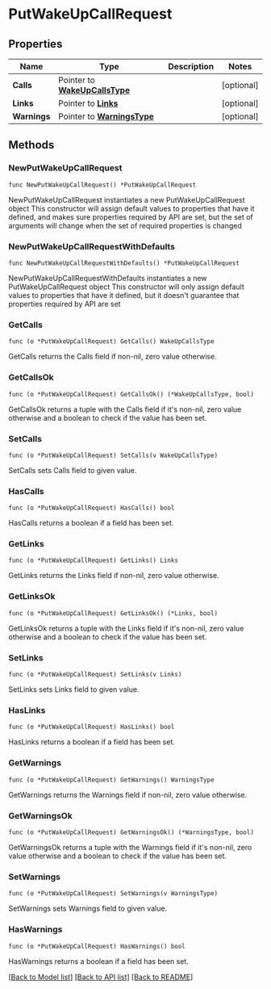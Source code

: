 # PutWakeUpCallRequest

## Properties

Name | Type | Description | Notes
------------ | ------------- | ------------- | -------------
**Calls** | Pointer to [**WakeUpCallsType**](WakeUpCallsType.md) |  | [optional] 
**Links** | Pointer to [**Links**](Links.md) |  | [optional] 
**Warnings** | Pointer to [**WarningsType**](WarningsType.md) |  | [optional] 

## Methods

### NewPutWakeUpCallRequest

`func NewPutWakeUpCallRequest() *PutWakeUpCallRequest`

NewPutWakeUpCallRequest instantiates a new PutWakeUpCallRequest object
This constructor will assign default values to properties that have it defined,
and makes sure properties required by API are set, but the set of arguments
will change when the set of required properties is changed

### NewPutWakeUpCallRequestWithDefaults

`func NewPutWakeUpCallRequestWithDefaults() *PutWakeUpCallRequest`

NewPutWakeUpCallRequestWithDefaults instantiates a new PutWakeUpCallRequest object
This constructor will only assign default values to properties that have it defined,
but it doesn't guarantee that properties required by API are set

### GetCalls

`func (o *PutWakeUpCallRequest) GetCalls() WakeUpCallsType`

GetCalls returns the Calls field if non-nil, zero value otherwise.

### GetCallsOk

`func (o *PutWakeUpCallRequest) GetCallsOk() (*WakeUpCallsType, bool)`

GetCallsOk returns a tuple with the Calls field if it's non-nil, zero value otherwise
and a boolean to check if the value has been set.

### SetCalls

`func (o *PutWakeUpCallRequest) SetCalls(v WakeUpCallsType)`

SetCalls sets Calls field to given value.

### HasCalls

`func (o *PutWakeUpCallRequest) HasCalls() bool`

HasCalls returns a boolean if a field has been set.

### GetLinks

`func (o *PutWakeUpCallRequest) GetLinks() Links`

GetLinks returns the Links field if non-nil, zero value otherwise.

### GetLinksOk

`func (o *PutWakeUpCallRequest) GetLinksOk() (*Links, bool)`

GetLinksOk returns a tuple with the Links field if it's non-nil, zero value otherwise
and a boolean to check if the value has been set.

### SetLinks

`func (o *PutWakeUpCallRequest) SetLinks(v Links)`

SetLinks sets Links field to given value.

### HasLinks

`func (o *PutWakeUpCallRequest) HasLinks() bool`

HasLinks returns a boolean if a field has been set.

### GetWarnings

`func (o *PutWakeUpCallRequest) GetWarnings() WarningsType`

GetWarnings returns the Warnings field if non-nil, zero value otherwise.

### GetWarningsOk

`func (o *PutWakeUpCallRequest) GetWarningsOk() (*WarningsType, bool)`

GetWarningsOk returns a tuple with the Warnings field if it's non-nil, zero value otherwise
and a boolean to check if the value has been set.

### SetWarnings

`func (o *PutWakeUpCallRequest) SetWarnings(v WarningsType)`

SetWarnings sets Warnings field to given value.

### HasWarnings

`func (o *PutWakeUpCallRequest) HasWarnings() bool`

HasWarnings returns a boolean if a field has been set.


[[Back to Model list]](../README.md#documentation-for-models) [[Back to API list]](../README.md#documentation-for-api-endpoints) [[Back to README]](../README.md)



